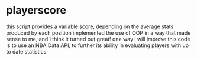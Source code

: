# playerscore

this script provides a variable score, depending on the average stats produced by each position
implemented the use of OOP in a way that made sense to me, and i think it turned out great!
one way i will improve this code is to use an NBA Data API, to further its ability in evaluating players with up to date statistics

